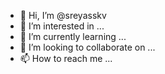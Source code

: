 - 👋 Hi, I’m @sreyasskv
- 👀 I’m interested in ...
- 🌱 I’m currently learning ...
- 💞️ I’m looking to collaborate on ...
- 📫 How to reach me ...

<!---
sreyasskv/sreyasskv is a ✨ special ✨ repository because its `README.md` (this file) appears on your GitHub profile.
You can click the Preview link to take a look at your changes.
--->
